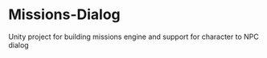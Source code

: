 # Missions-Dialog
Unity project for building missions engine and support for character to NPC dialog
